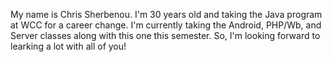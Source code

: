 My name is Chris Sherbenou. I'm 30 years old and taking the Java program at WCC for a career change. I'm currently taking the Android, PHP/Wb, and Server classes along with this one this semester. So, I'm looking forward to learking a lot with all of you!
